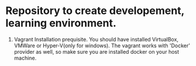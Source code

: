 # Repository to create developement, learning environment.

1. Vagrant Installation prequisite.
   You should have installed VirtualBox, VMWare or Hyper-V(only for windows).
   The vagrant works with 'Docker' provider as well, so make sure you are installed docker on your host machine. 
